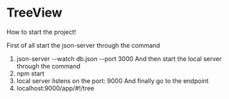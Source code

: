 # TreeView

How to start the project!

First of all start the json-server through the command
1. json-server --watch db.json --port 3000
And then start the local server through the command
2. npm start 
3. local server listens on the port: 9000
And finally go to the endpoint
4. localhost:9000/app/#!/tree
